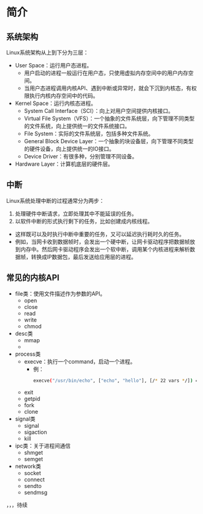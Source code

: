 # 简介

## 系统架构

Linux系统架构从上到下分为三层：
- User Space：运行用户态进程。
  - 用户启动的进程一般运行在用户态，只使用虚拟内存空间中的用户内存空间。
  - 当用户态进程调用内核API、遇到中断或异常时，就会下沉到内核态，有权限执行内核内存空间中的代码。
- Kernel Space：运行内核态进程。
  - System Call Interface（SCI）：向上对用户空间提供内核接口。
  - Virtual File System（VFS）：一个抽象的文件系统层，向下管理不同类型的文件系统，向上提供统一的文件系统接口。
  - File System：实际的文件系统层，包括多种文件系统。
  - General Block Device Layer：一个抽象的块设备层，向下管理不同类型的硬件设备，向上提供统一的IO接口。
  - Device Driver：有很多种，分别管理不同设备。
- Hardware Layer：计算机底层的硬件层。

## 中断

Linux系统处理中断的过程通常分为两步：
1. 处理硬件中断请求，立即处理其中不能延误的任务。
2. 以软件中断的形式执行剩下的任务，比如创建成内核线程。
  - 这样既可以及时执行中断中重要的任务，又可以延迟执行耗时久的任务。
  - 例如，当网卡收到数据帧时，会发出一个硬中断，让网卡驱动程序把数据帧放到内存中。然后网卡驱动程序会发出一个软中断，调用某个内核进程来解析数据帧，转换成IP数据包，最后发送给应用层的进程。

## 常见的内核API

- file类：使用文件描述作为参数的API。
  - open
  - close
  - read
  - write
  - chmod
- desc类
  - mmap
  - 
- process类
  - execve：执行一个command，启动一个进程。
    - 例：
      ```sh
      execve("/usr/bin/echo", ["echo", "hello"], [/* 22 vars */]) = 0
      ```
  - exit
  - getpid
  - fork
  - clone
- signal类
  - signal
  - sigaction
  - kill
- ipc类：关于进程间通信
  - shmget
  - semget 
- network类
  - socket
  - connect
  - sendto
  - sendmsg


，，，待续
